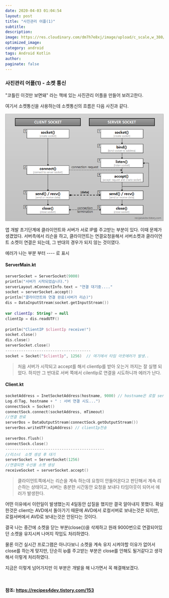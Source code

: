 ```yaml
---
date: 2020-04-03 01:04:54
layout: post
title: "사진관리 어플(1)"
subtitle:
description:
image: https://res.cloudinary.com/dm7h7e8xj/image/upload/c_scale,w_380/v1559820489/js-code_n83m7a.jpg
optimized_image:
category: android
tags: Android Kotlin
author:
paginate: false
---
```


### 사진관리 어플(1) - 소켓 통신

"코틀린 이것만 보면돼" 라는 책에 있는 사진관리 어플을 만들어 보려고한다.

여기서 소켓통신을 사용하는데 소켓통신의 흐름은 다음 사진과 같다.

![소켓통신](..\assets\img\Android\2020-04-03-10-10-38.png)

앱 개발 초기단계에 클라이언트와 서버가 서로 IP를 주고받는 부분이 있다.
이때 문제가 생겼었다.
서버측에서 리슨을 하고, 클라이언트는 연결요청을해서 서버소켓과 클라이언트 소켓이 연결은 되는데, 그 반대의 경우가 되지 않는 것이였다.

에러가 나는 부분 부터 ---- 로 표시


#### ServerMain.kt
```kotlin
serverSocket = ServerSocket(9000)
println("서버가 시작되었습니다.")
serverLayout.mConnectInfo.text = "연결 대기중...."
socket = serverSocket.accept()
println("클라이언트와 연결 완료(서버가 리슨)")
dis = DataInputStream(socket.getInputStream())

var clientIp: String? = null
clientIp = dis.readUTF()

println("ClientIP $clientIp receive!")
socket.close()
dis.close()
serverSocket.close()
--------------------------------------
socket = Socket("$clientIp", 1256)  // 여기에서 타임 아웃에러가 발생..

```
> 처음 서버가 시작되고 accept를 해서 clientIp를 받아 오는거 까지는 잘 실행 되었다. 하지만 그 반대로 서버 쪽에서 cilentIp로 연결을 시도하니까 에러가 난다.

#### Client.kt
```kotlin
socketAddress = InetSocketAddress(hostname, 9000) // hostname은 로컬 serverIp로 10.0.2.2
Log.d(Tag, hostname + " : 서버 연결 시도...")
connectSock = Socket()
connectSock.connect(socketAddress, mTimeout)
//연결 완료
serverDos = DataOutputStream(connectSock.getOutputStream())
serverDos.writeUTF(mIpAddress) // clientIp전송

serverDos.flush()
connectSock.close()
--------------------------------------------
//리스너  소켓 생성 후 대기
serverSocket = ServerSocket(1256)
//연결되면 수신용 소켓 생성
receiveSocket = serverSocket.accept()
```


> 클라이언트쪽에서는 리슨을 계속 하는데 요청이 안들어온다고 판단해서 계속 리슨하는 상태이고, 서버는 충분한 시간동안 요청을 보내다 타임아웃이 되어서 에러가 발생한다.

어떤 이유에서 이런일이 발생했는지 4일동안 삽질을 했지만 결국 알아내지 못했다. 확실한것은 client는 AVD에서 돌아가기 때문에 AVD에서  로컬서버로 보내는것은 되지만, 로컬서버에서 AVD로 보내는것은 안된다는 것이다. 

결국 나는 중간에 소켓을 닫는 부분(close())을 삭제하고 원래 9000번으로 연결되어있던 소켓을 유지시켜 나머지 작업도 처리하였다.

물론 이건 실시간 프로그램은 아니다보니 소켓을 계속 유지 시켜야할 이유가 없어서 close를 하는게 맞지만, 단순히 ip를 주고받는 부분은 close를 안해도 될거같다고 생각해서 이렇게 처리하였다.

지금은 이렇게 넘어가지만 이 부분은 개발을 해 나가면서 꼭 해결해보겠다.




<br/>

#### 참조: <a href="https://recipes4dev.tistory.com/153" target="_blank">https://recipes4dev.tistory.com/153</a>


